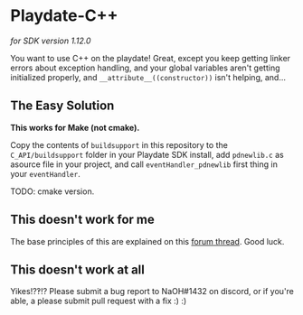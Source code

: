 # Playdate-C++

*for SDK version 1.12.0*

You want to use C++ on the playdate! Great, except you keep getting linker errors about exception handling, and your global variables aren't getting initialized properly, and `__attribute__((constructor))` isn't helping, and...

## The Easy Solution

**This works for Make (not cmake).**

Copy the contents of `buildsupport` in this repository to the `C_API/buildsupport` folder in your Playdate SDK install, add `pdnewlib.c` as asource file in your project, and call `eventHandler_pdnewlib` first thing in your `eventHandler`.

TODO: cmake version.

## This doesn't work for me

The base principles of this are explained on this [forum thread](https://devforum.play.date/t/cpp-guide-c-on-playdate/5085). Good luck.

## This doesn't work at all

Yikes!?‽!? Please submit a bug report to NaOH#1432 on discord, or if you're able, a please submit pull request with a fix :) :)